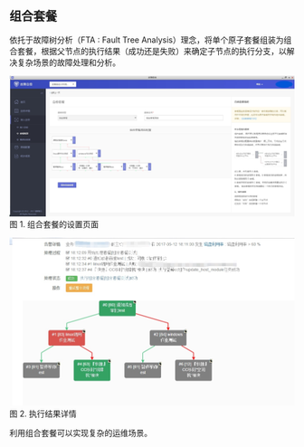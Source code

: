 ## 组合套餐

依托于故障树分析（FTA : Fault Tree Analysis）理念，将单个原子套餐组装为组合套餐，根据父节点的执行结果（成功还是失败）来确定子节点的执行分支，以解决复杂场景的故障处理和分析。



![](media/14955228844734.jpg)
图 1. 组合套餐的设置页面


![](media/14955229063739.jpg)
图 2. 执行结果详情


利用组合套餐可以实现复杂的运维场景。

